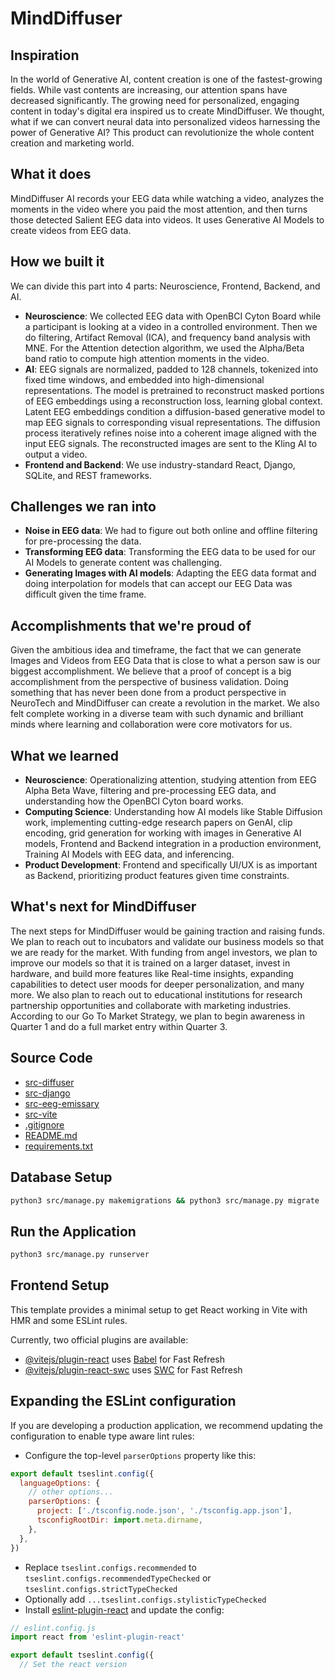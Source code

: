 # MindDiffuser

## Inspiration
In the world of Generative AI, content creation is one of the fastest-growing fields. While vast contents are increasing, our attention spans have decreased significantly. The growing need for personalized, engaging content in today's digital era inspired us to create MindDiffuser. We thought, what if we can convert neural data into personalized videos harnessing the power of Generative AI? This product can revolutionize the whole content creation and marketing world.

## What it does
MindDiffuser AI records your EEG data while watching a video, analyzes the moments in the video where you paid the most attention, and then turns those detected Salient EEG data into videos. It uses Generative AI Models to create videos from EEG data.

## How we built it
We can divide this part into 4 parts: Neuroscience, Frontend, Backend, and AI.

- **Neuroscience**: We collected EEG data with OpenBCI Cyton Board while a participant is looking at a video in a controlled environment. Then we do filtering, Artifact Removal (ICA), and frequency band analysis with MNE. For the Attention detection algorithm, we used the Alpha/Beta band ratio to compute high attention moments in the video.
- **AI**: EEG signals are normalized, padded to 128 channels, tokenized into fixed time windows, and embedded into high-dimensional representations. The model is pretrained to reconstruct masked portions of EEG embeddings using a reconstruction loss, learning global context. Latent EEG embeddings condition a diffusion-based generative model to map EEG signals to corresponding visual representations. The diffusion process iteratively refines noise into a coherent image aligned with the input EEG signals. The reconstructed images are sent to the Kling AI to output a video.
- **Frontend and Backend**: We use industry-standard React, Django, SQLite, and REST frameworks.

## Challenges we ran into
- **Noise in EEG data**: We had to figure out both online and offline filtering for pre-processing the data.
- **Transforming EEG data**: Transforming the EEG data to be used for our AI Models to generate content was challenging.
- **Generating Images with AI models**: Adapting the EEG data format and doing interpolation for models that can accept our EEG Data was difficult given the time frame.

## Accomplishments that we're proud of
Given the ambitious idea and timeframe, the fact that we can generate Images and Videos from EEG Data that is close to what a person saw is our biggest accomplishment. We believe that a proof of concept is a big accomplishment from the perspective of business validation. Doing something that has never been done from a product perspective in NeuroTech and MindDiffuser can create a revolution in the market. We also felt complete working in a diverse team with such dynamic and brilliant minds where learning and collaboration were core motivators for us.

## What we learned
- **Neuroscience**: Operationalizing attention, studying attention from EEG Alpha Beta Wave, filtering and pre-processing EEG data, and understanding how the OpenBCI Cyton board works.
- **Computing Science**: Understanding how AI models like Stable Diffusion work, implementing cutting-edge research papers on GenAI, clip encoding, grid generation for working with images in Generative AI models, Frontend and Backend integration in a production environment, Training AI Models with EEG data, and inferencing.
- **Product Development**: Frontend and specifically UI/UX is as important as Backend, prioritizing product features given time constraints.

## What's next for MindDiffuser
The next steps for MindDiffuser would be gaining traction and raising funds. We plan to reach out to incubators and validate our business models so that we are ready for the market. With funding from angel investors, we plan to improve our models so that it is trained on a larger dataset, invest in hardware, and build more features like Real-time insights, expanding capabilities to detect user moods for deeper personalization, and many more. We also plan to reach out to educational institutions for research partnership opportunities and collaborate with marketing industries. According to our Go To Market Strategy, we plan to begin awareness in Quarter 1 and do a full market entry within Quarter 3.

## Source Code
- [src-diffuser](src-diffuser)
- [src-django](src-django)
- [src-eeg-emissary](src-eeg-emissary)
- [src-vite](src-vite)
- [.gitignore](.gitignore)
- [README.md](README.md)
- [requirements.txt](requirements.txt)

## Database Setup
```sh
python3 src/manage.py makemigrations && python3 src/manage.py migrate
```
## Run the Application
```sh
python3 src/manage.py runserver
```
## Frontend Setup
This template provides a minimal setup to get React working in Vite with HMR and some ESLint rules.

Currently, two official plugins are available:

- [@vitejs/plugin-react](https://github.com/vitejs/vite-plugin-react/blob/main/packages/plugin-react/README.md) uses [Babel](https://babeljs.io/) for Fast Refresh
- [@vitejs/plugin-react-swc](https://github.com/vitejs/vite-plugin-react-swc) uses [SWC](https://swc.rs/) for Fast Refresh

## Expanding the ESLint configuration

If you are developing a production application, we recommend updating the configuration to enable type aware lint rules:

- Configure the top-level `parserOptions` property like this:

```js
export default tseslint.config({
  languageOptions: {
    // other options...
    parserOptions: {
      project: ['./tsconfig.node.json', './tsconfig.app.json'],
      tsconfigRootDir: import.meta.dirname,
    },
  },
})
```

- Replace `tseslint.configs.recommended` to `tseslint.configs.recommendedTypeChecked` or `tseslint.configs.strictTypeChecked`
- Optionally add `...tseslint.configs.stylisticTypeChecked`
- Install [eslint-plugin-react](https://github.com/jsx-eslint/eslint-plugin-react) and update the config:

```js
// eslint.config.js
import react from 'eslint-plugin-react'

export default tseslint.config({
  // Set the react version
